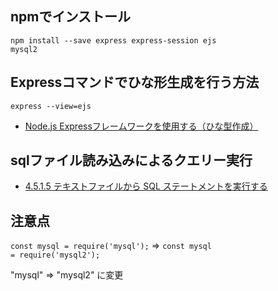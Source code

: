 ## npmでインストール

<code>npm install --save express express-session ejs mysql2</code><br>


## Expressコマンドでひな形生成を行う方法

<code>express --view=ejs</code><br>
* <a href="https://qiita.com/t_skri/items/48948c0c2bfd535cf7d2">Node.js Expressフレームワークを使用する（ひな型作成）</a><br>


## sqlファイル読み込みによるクエリー実行
* <a href="https://dev.mysql.com/doc/refman/5.6/ja/mysql-batch-commands.html">4.5.1.5 テキストファイルから SQL ステートメントを実行する</a><br>


## 注意点
<code>const mysql = require('mysql');</code> => <code>const mysql = require('mysql2');</code><br>
<p>"mysql" => "mysql2" に変更</p><br>
